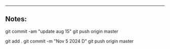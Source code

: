 ----

## Notes:

git commit -am "update aug 15"
git push origin master

git add .
git commit -m "Nov 5 2024 D"
git push origin master
